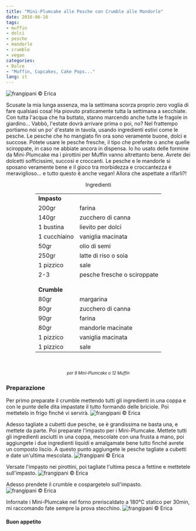 ```yaml
---
title: "Mini-Plumcake alle Pesche con Crumble alle Mandorle"
date: 2016-06-16
tags:
- muffin
- dolci
- pesche
- mandorle
- crumble
- vegan
categories:
- Dolce
- "Muffin, Cupcakes, Cake Pops..."
lang: it
---
```

![](header.jpg "frangipani © Erica")

Scusate la mia lunga assenza, ma la settimana scorza proprio zero voglia di fare qualsiasi cosa! Ha piovuto praticamente tutta la settimana a secchiate. Con tutta l'acqua che ha buttato, stanno marcendo anche tutte le fragole in giardino... Vabbò, l'estate dovrà arrivare prima o poi, no? Nel frattempo portiamo noi un po' d'estate in tavola, usando ingredienti estivi come le pesche. Le pesche che ho mangiato fin ora sono veramente buone, dolci e succose. Potete usare le pesche fresche, il tipo che preferite o anche quelle sciroppate, in caso ne abbiate ancora in dispensa. Io ho usato delle formine da Mini-Plumcake ma i pirottini per Muffin vanno altrettanto bene. Avrete dei dolcetti sofficissimi, succosi e croccanti. Le pesche e le mandorle si sposano veramente bene e il gioco tra morbidezza e croccantezza è meraviglioso... e tutto questo è anche vegan! Allora che aspettate a rifarli?!


<div id="wrapper" style="text-align: center">
  <div id="yourdiv" style="display: inline-block;">
    <div class="ingredients">
      <div class="ingredients-title">Ingredienti</div>
      <table>
        <tbody>
          <tr>
            <td colspan="2"><b>Impasto</b></td>
          </tr>
          <tr>
            <td>200gr</td>
            <td>farina</td>
          </tr>
          <tr>
            <td>140gr</td>
            <td>zucchero di canna</td>
          </tr>
          <tr>
            <td>1 bustina</td>
            <td>lievito per dolci</td>
          </tr>
          <tr>
            <td>1 cucchiaino</td>
            <td>vaniglia macinata</td>
          </tr>
          <tr>
            <td>50gr</td>
            <td>olio di semi</td>
          </tr>
          <tr>
            <td>250gr</td>
            <td>latte di riso o soia</td>
          </tr>
          <tr>      
            <td>1 pizzico</td>
            <td>sale</td>
          </tr>
          <tr>      
            <td>2-3</td>
            <td>pesche fresche o sciroppate</td>
          </tr>
          <tr style="height: 15px;"></tr>
          <tr>          
            <td colspan="2"><b>Crumble</b></td>
          </tr>      
          <tr>
            <td>80gr</td>
            <td>margarina</td>
          </tr>
          <tr>
            <td>80gr</td>
            <td>zucchero di canna</td>
          </tr>
          <tr>
            <td>90gr</td>
            <td>farina</td>
          </tr>
          <tr>
            <td>80gr</td>
            <td>mandorle macinate</td>
          </tr>
          <tr>
            <td>1 pizzico</td>
            <td>vaniglia macinata</td>
          </tr>
          <tr>
            <td>1 pizzico</td>
            <td>sale</td>  
          </tr>
        </tbody>
      </table>
      <br></br>
      <i class="pull-right" style="font-size: 80%;">per 9 Mini-Plumcake o 12 Muffin</i>
    </div>
  </div>
</div>


<h3>
  <font color="grey">
    <i class="fa fa-cogs"></i>
  </font> Preparazione
</h3>

Per primo preparate il crumble mettendo tutti gli ingredienti in una coppa e con le punte delle dita impastate il tutto formando delle briciole. Poi mettetelo in frigo finché vi servirà.
![](crumble.jpg "frangipani © Erica")

Adesso tagliate a cubetti due pesche, se è grandissima ne basta una, e mettete da parte. Poi preparate l'impasto per i Mini-Plumcake. Mettete tutti gli ingredienti asciutti in una coppa, mescolate con una frusta a mano, poi aggiungete i due ingredienti liquidi e amalgamate bene tutto finché avrete un composto liscio. A questo punto aggiungete le pesche tagliate a cubetti e date un'ultima mescolata.
![](impasto.jpg "frangipani © Erica")

Versate l'impasto nei pirottini, poi tagliate l'ultima pesca a fettine e mettetele sull'impasto.
![](pirottini1.jpg "frangipani © Erica")

Adesso prendete il crumble e cospargetelo sull'impasto.
![](pirottini2.jpg "frangipani © Erica")

Infornate i Mini-Plumcake nel forno preriscaldato a 180°C statico per 30min, mi raccomando fate sempre la prova stecchino.
![](risultato.jpg "frangipani © Erica")


<h4>Buon appetito
  <font color="red">
    <i class="fa fa-smile-o"></i>
  </font>
</h4>
